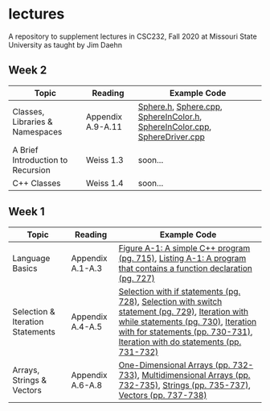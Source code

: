 # lectures

A repository to supplement lectures in CSC232, Fall 2020 at Missouri State University as taught by Jim Daehn

## Week 2

Topic                             | Reading           | Example Code
----------------------------------|-------------------|-------------
Classes, Libraries & Namespaces   | Appendix A.9-A.11 | [Sphere.h](src/review/Sphere.h), [Sphere.cpp](src/review/Sphere.cpp), [SphereInColor.h](src/review/SphereInColor.h), [SphereInColor.cpp](src/review/SphereInColor.cpp), [SphereDriver.cpp](src/review/SphereDriver.cpp)
A Brief Introduction to Recursion | Weiss 1.3         | soon...
C++ Classes                       | Weiss 1.4         | soon...

## Week 1

Topic                            | Reading          | Example Code
---------------------------------|------------------|-------------
Language Basics                  | Appendix A.1-A.3 | [Figure A-1: A simple C++ program (pg. 715)](src/review/fig-a1.cpp), [Listing A-1: A program that contains a function declaration (pg. 727)](src/review/listing-a1.cpp)
Selection & Iteration Statements | Appendix A.4-A.5 | [Selection with if statements (pg. 728)](src/review/selection_if.cpp), [Selection with switch statement (pg. 729)](src/review/selection_switch.cpp), [Iteration with while statements (pg. 730)](src/review/iteration_while.cpp), [Iteration with for statements (pp. 730-731)](src/review/iteration_for.cpp), [Iteration with do statements (pp. 731-732)](src/review/iteration_do.cpp)
Arrays, Strings & Vectors        | Appendix A.6-A.8 | [One-Dimensional Arrays (pp. 732-733)](src/review/one_d_array.cpp), [Multidimensional Arrays (pp. 732-735)](src/review/multi_d_array.cpp), [Strings (pp. 735-737)](src/review/strings.cpp), [Vectors (pp. 737-738)](src/review/vectors.cpp)
